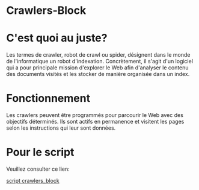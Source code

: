 
# Crawlers-Block

# C'est quoi au juste?
Les termes de crawler, robot de crawl ou spider, désignent dans le monde de l'informatique un robot d'indexation. Concrètement, il s'agit d'un logiciel qui a pour principale mission d'explorer le Web afin d'analyser le contenu des documents visités et les stocker de manière organisée dans un index. 

# Fonctionnement
Les crawlers peuvent être programmés pour parcourir le Web avec des objectifs déterminés. Ils sont actifs en permanence et visitent les pages selon les instructions qui leur sont données.

# Pour le script
Veuillez consulter ce lien:

<a href="https://github.com/Onja74/Crawlers-Block/blob/main/CrawlersBlock.sh"> script crawlers_block </a>
